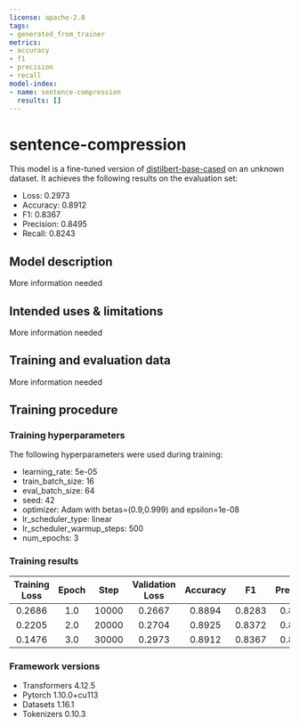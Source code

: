 ```yaml
---
license: apache-2.0
tags:
- generated_from_trainer
metrics:
- accuracy
- f1
- precision
- recall
model-index:
- name: sentence-compression
  results: []
---
```


<!-- This model card has been generated automatically according to the information the Trainer had access to. You
should probably proofread and complete it, then remove this comment. -->

# sentence-compression

This model is a fine-tuned version of [distilbert-base-cased](https://huggingface.co/distilbert-base-cased) on an unknown dataset.
It achieves the following results on the evaluation set:
- Loss: 0.2973
- Accuracy: 0.8912
- F1: 0.8367
- Precision: 0.8495
- Recall: 0.8243

## Model description

More information needed

## Intended uses & limitations

More information needed

## Training and evaluation data

More information needed

## Training procedure

### Training hyperparameters

The following hyperparameters were used during training:
- learning_rate: 5e-05
- train_batch_size: 16
- eval_batch_size: 64
- seed: 42
- optimizer: Adam with betas=(0.9,0.999) and epsilon=1e-08
- lr_scheduler_type: linear
- lr_scheduler_warmup_steps: 500
- num_epochs: 3

### Training results

| Training Loss | Epoch | Step  | Validation Loss | Accuracy | F1     | Precision | Recall |
|:-------------:|:-----:|:-----:|:---------------:|:--------:|:------:|:---------:|:------:|
| 0.2686        | 1.0   | 10000 | 0.2667          | 0.8894   | 0.8283 | 0.8725    | 0.7884 |
| 0.2205        | 2.0   | 20000 | 0.2704          | 0.8925   | 0.8372 | 0.8579    | 0.8175 |
| 0.1476        | 3.0   | 30000 | 0.2973          | 0.8912   | 0.8367 | 0.8495    | 0.8243 |


### Framework versions

- Transformers 4.12.5
- Pytorch 1.10.0+cu113
- Datasets 1.16.1
- Tokenizers 0.10.3
